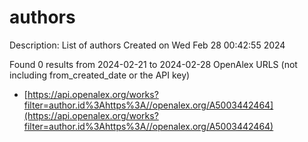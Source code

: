 # authors
Description: List of authors
Created on Wed Feb 28 00:42:55 2024

Found 0 results from 2024-02-21 to 2024-02-28
OpenAlex URLS (not including from_created_date or the API key)
- [https://api.openalex.org/works?filter=author.id%3Ahttps%3A//openalex.org/A5003442464](https://api.openalex.org/works?filter=author.id%3Ahttps%3A//openalex.org/A5003442464)


